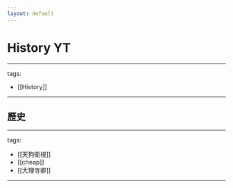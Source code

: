 ```yaml
---
layout: default
---
```

# History YT

---
tags:
  - [[History]]
  
---

## 歷史
---
tags:
  - [[天狗衛視]]
  - [[cheap]]
  - [[大理寺卿]]
  
---